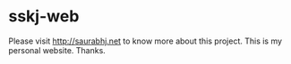 sskj-web
========

Please visit http://saurabhj.net to know more about this project. This is my personal website. Thanks.
